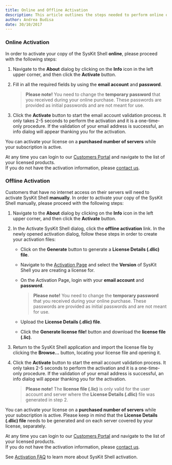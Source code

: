 ```yaml
---
title: Online and Offline Activation
description: This article outlines the steps needed to perform online or offline product activation.
author: Andrea Budisa
date: 30/10/2017
---
```

### Online Activation

In order to activate your copy of the SysKit Shell __online__, please proceed with the following steps:

1. Navigate to the __About__ dialog by clicking on the __Info__ icon in the left upper corner, and then click the __Activate__ button.
2. Fill in all the required fields by using the __email account__ and __password__.

   >  __Please note!__ You need to change the __temporary password__ that you received during your online purchase. These passwords are provided as initial passwords and are not meant for use.

3. Click the __Activate__ button to start the email account validation process. It only takes 2-5 seconds to perform the activation and it is a one-time-only procedure. If the validation of your email address is successful, an info dialog will appear thanking you for the activation.

You can activate your license on a __purchased number of servers__ while your subscription is active.

At any time you can login to our [Customers Portal](https://my.syskit.com) and navigate to the list of your licensed products.  
If you do not have the activation information, please [contact us](https://www.syskit.com/company/contact-us).

### Offline Activation

Customers that have no internet access on their servers will need to activate SysKit Shell __manually__. In order to activate your copy of the SysKit Shell manually, please proceed with the following steps:

1. Navigate to the __About__ dialog by clicking on the __Info__ icon in the left upper corner, and then click the __Activate__ button.

2. In the Activate SysKit Shell dialog, click the __offline activation__ link. In the newly opened activation dialog, follow these steps in order to create your activation files:
    + Click on the __Generate__ button to generate a __License Details (.dlic) file__.
    + Navigate to the [Activation Page](https://my.syskit.com/activation/?P=Shell) and select the __Version__ of SysKit Shell you are creating a license for.
    + On the Activation Page, login with your __email account__ and __password__.

       >  __Please note!__ You need to change the __temporary password__ that you received during your online purchase. These passwords are provided as initial passwords and are not meant for use.
    
    + Upload the __License Details (.dlic) file__.
    + Click the __Generate license file!__ button and download the __license file (.lic)__.

3. Return to the SysKit Shell application and import the license file by clicking the __Browse...__ button, locating your license file and opening it.

4. Click the __Activate__ button to start the email account validation process. It only takes 2-5 seconds to perform the activation and it is a one-time-only procedure. If the validation of your email address is successful, an info dialog will appear thanking you for the activation.
   > __Please note!__ The __license file (.lic)__ is only valid for the user account and server where the __License Details (.dlic)__ file was generated in step 2.

You can activate your license on a __purchased number of servers__ while your subscription is active. Please keep in mind that the __License Details (.dlic) file__ needs to be generated and on each server covered by your license, separately. 

At any time you can login to our [Customers Portal](https://my.syskit.com) and navigate to the list of your licensed products.  
If you do not have the activation information, please [contact us](https://www.syskit.com/company/contact-us).

See [Activation FAQ](#internal/activation/activation-faq/) to learn more about SysKit Shell activation.